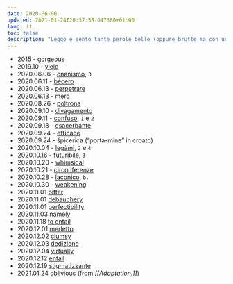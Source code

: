 ```yaml
---
date: 2020-06-06
updated: 2021-01-24T20:37:58.047380+01:00
lang: it
toc: false
description: "Leggo e sento tante perole belle (oppure brutte ma con un gran significato) e ho paura di perderle, perciò le annoto qui."
---
```

- 2015 - [gorgeous](https://dictionary.cambridge.org/dictionary/english/gorgeous)
- 2019.10 - [yield](https://dictionary.cambridge.org/dictionary/english/yield)
- 2020.06.06 - [onanismo](http://www.treccani.it/vocabolario/onanismo/), `3`
- 2020.06.11 - [bécero](http://www.treccani.it/vocabolario/becero)
- 2020.06.13 - [perpetrare](http://www.treccani.it/vocabolario/perpetrare)
- 2020.06.13 - [mero](http://www.treccani.it/vocabolario/mero)
- 2020.08.26 - [poltrona](https://etimo.it/?term=poltrona)
- 2020.09.10 - [divagamento](https://www.treccani.it/vocabolario/divagamento)
- 2020.09.11 - [confuso](https://www.treccani.it/vocabolario/confuso), `1` e `2`
- 2020.09.18 - [esacerbante](https://www.treccani.it/vocabolario/esacerbare)
- 2020.09.24 - [efficace](https://www.treccani.it/vocabolario/efficace)
- 2020.09.24 - špicerica (“porta-mine” in croato)
- 2020.10.04 - [legàmi](https://www.treccani.it/vocabolario/legame), `2` e `4`
- 2020.10.16 - [futuribile](https://www.treccani.it/vocabolario/futuribile/), `3`
- 2020.10.20 - [whimsical](https://www.merriam-webster.com/dictionary/whimsical)
- 2020.10.21 - [circonferenze](http://www.treccani.it/vocabolario/circonferenza)
- 2020.10.28 - [laconico](https://www.treccani.it/vocabolario/laconico/), `b.`
- 2020.10.30 - [weakening](https://www.merriam-webster.com/dictionary/weakening)
- 2020.11.01 [bitter](https://www.merriam-webster.com/dictionary/bitter)
- 2020.11.01 [debauchery](https://www.merriam-webster.com/dictionary/debauchery)
- 2020.11.01 [perfectibility](https://www.merriam-webster.com/dictionary/perfectibility)
- 2020.11.03 [namely](https://www.merriam-webster.com/dictionary/namely)
- 2020.11.18 [to entail](https://www.merriam-webster.com/dictionary/entail)
- 2020.12.01 [merletto](https://www.treccani.it/vocabolario/merletto/)
- 2020.12.02 [clumsy](https://www.merriam-webster.com/dictionary/clumsy)
- 2020.12.03 [dedizione](https://www.treccani.it/vocabolario/dedizione/)
- 2020.12.04 [virtually](https://www.merriam-webster.com/dictionary/virtually)
- 2020.12.12 [entail](https://www.merriam-webster.com/dictionary/entail)
- 2020.12.19 [stigmatizzante](https://www.treccani.it/vocabolario/stigmatizzare/)
- 2021.01.24 [oblivious](https://www.merriam-webster.com/dictionary/oblivious "“oblivious” on Merriam Webster dictionary") (from *[[Adaptation.]]*)
